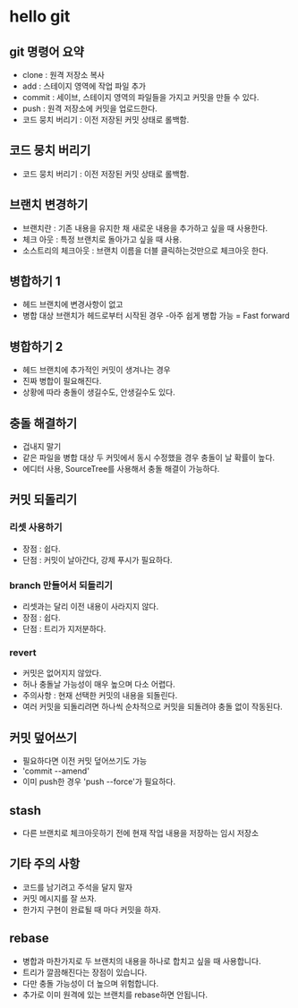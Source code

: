 # hello git
## git 명령어 요약

- clone : 원격 저장소 복사
- add : 스테이지 영역에 작업 파일 추가
- commit : 세이브, 스테이지 영역의 파일들을 가지고 커밋을 만들 수 있다.
- push : 원격 저장소에 커밋을 업로드한다.
- 코드 뭉치 버리기 : 이전 저장된 커밋 상태로 롤백함.

## 코드 뭉치 버리기

- 코드 뭉치 버리기 : 이전 저장된 커밋 상태로 롤백함.

## 브랜치 변경하기

- 브랜치란 : 기존 내용을 유지한 채 새로운 내용을 추가하고 싶을 때 사용한다.
- 체크 아웃 :  특정 브랜치로 돌아가고 싶을 때 사용.
- 소스트리의 체크아웃 : 브랜치 이름을 더블 클릭하는것만으로 체크아웃 한다.

## 병합하기 1

- 헤드 브랜치에 변경사항이 없고
- 병합 대상 브랜치가 헤드로부터 시작된 경우
 -아주 쉽게 병합 가능 = Fast forward

## 병합하기 2

- 헤드 브랜치에 추가적인 커밋이 생겨나는 경우
- 진짜 병합이 필요해진다.
- 상황에 따라 충돌이 생길수도, 안생길수도 있다.

## 충돌 해결하기

- 겁내지 말기
- 같은 파일을 병합 대상 두 커밋에서 동시 수정했을 경우 충돌이 날 확률이 높다.
- 에디터 사용, SourceTree를 사용해서 충돌 해결이 가능하다.

## 커밋 되돌리기

### 리셋 사용하기

- 장점 : 쉽다.
- 단점 : 커밋이 날아간다, 강제 푸시가 필요하다.

### branch 만들어서 되돌리기

- 리셋과는 달리 이전 내용이 사라지지 않다.
- 장점 : 쉽다.
- 단점 : 트리가 지저분하다.

### revert

- 커밋은 없어지지 않았다.
- 허나 충돌날 가능성이 매우 높으며 다소 어렵다.
- 주의사항 : 현재 선택한 커밋의 내용을 되돌린다.
- 여러 커밋을 되돌리려면 하나씩 순차적으로 커밋을 되돌려야 충돌 없이 작동된다.

## 커밋 덮어쓰기

- 필요하다면 이전 커밋 덮어쓰기도 가능
- 'commit --amend'
- 이미 push한 경우 'push --force'가 필요하다.

## stash

- 다른 브랜치로 체크아웃하기 전에 현재 작업 내용을 저장하는 임시 저장소

## 기타 주의 사항

- 코드를 남기려고 주석을 달지 말자
- 커밋 메시지를 잘 쓰자.
- 한가지 구현이 완료될 때 마다 커밋을 하자.

## rebase

- 병합과 마찬가지로 두 브랜치의 내용을 하나로 합치고 싶을 때 사용합니다.
- 트리가 깔끔해진다는 장점이 있습니다.
- 다만 충돌 가능성이 더 높으며 위험합니다.
- 추가로 이미 원격에 있는 브랜치를 rebase하면 안됩니다.